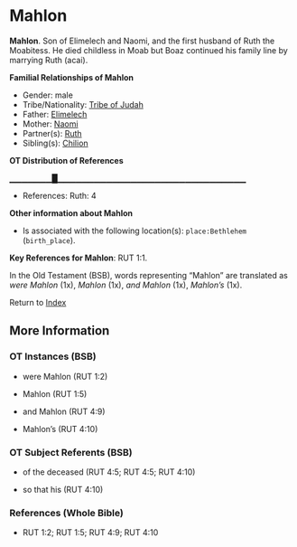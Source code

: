 # Mahlon
**Mahlon**. 
Son of Elimelech and Naomi, and the first husband of Ruth the Moabitess. He died childless in Moab but Boaz continued his family line by marrying Ruth (acai). 




**Familial Relationships of Mahlon**


* Gender: male
* Tribe/Nationality: [Tribe of Judah](../../../groups/md/acai/Judah.md)
* Father: [Elimelech](Elimelech.md)
* Mother: [Naomi](Naomi.md)
* Partner(s): [Ruth](Ruth.md)
* Sibling(s): [Chilion](Chilion.md)


**OT Distribution of References**

▁▁▁▁▁▁▁█▁▁▁▁▁▁▁▁▁▁▁▁▁▁▁▁▁▁▁▁▁▁▁▁▁▁▁▁▁▁▁
* References: Ruth: 4





**Other information about Mahlon**


* Is associated with the following location(s): 
`place:Bethlehem` (`birth_place`). 


**Key References for Mahlon**: 
RUT 1:1. 


In the Old Testament (BSB), words representing “Mahlon” are translated as 
*were Mahlon* (1x), *Mahlon* (1x), *and Mahlon* (1x), *Mahlon’s* (1x). 




Return to [Index](00-Index.md)

## More Information

### OT Instances (BSB)

* were Mahlon (RUT 1:2)

* Mahlon (RUT 1:5)

* and Mahlon (RUT 4:9)

* Mahlon’s (RUT 4:10)



### OT Subject Referents (BSB)

* of the deceased (RUT 4:5; RUT 4:5; RUT 4:10)

* so that his (RUT 4:10)



### References (Whole Bible)

* RUT 1:2; RUT 1:5; RUT 4:9; RUT 4:10



